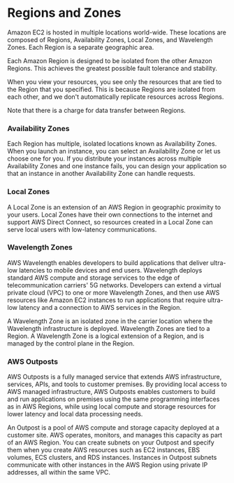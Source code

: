 # Regions and Zones

Amazon EC2 is hosted in multiple locations world-wide. These locations are composed of Regions, Availability Zones, Local Zones, and Wavelength Zones. Each Region is a separate geographic area. 

Each Amazon Region is designed to be isolated from the other Amazon Regions. This achieves the greatest possible fault tolerance and stability. 

When you view your resources, you see only the resources that are tied to the Region that you specified. This is because Regions are isolated from each other, and we don't automatically replicate resources across Regions. 

Note that there is a charge for data transfer between Regions. 

### Availability Zones 
Each Region has multiple, isolated locations known as Availability Zones. When you launch an instance, you can select an Availability Zone or let us choose one for you. If you distribute your instances across multiple Availability Zones and one instance fails, you can design your application so that an instance in another Availability Zone can handle requests. 

  

### Local Zones 
A Local Zone is an extension of an AWS Region in geographic proximity to your users. Local Zones have their own connections to the internet and support AWS Direct Connect, so resources created in a Local Zone can serve local users with low-latency communications. 

  

### Wavelength Zones 
AWS Wavelength enables developers to build applications that deliver ultra-low latencies to mobile devices and end users. Wavelength deploys standard AWS compute and storage services to the edge of telecommunication carriers' 5G networks. Developers can extend a virtual private cloud (VPC) to one or more Wavelength Zones, and then use AWS resources like Amazon EC2 instances to run applications that require ultra-low latency and a connection to AWS services in the Region. 

A Wavelength Zone is an isolated zone in the carrier location where the Wavelength infrastructure is deployed. Wavelength Zones are tied to a Region. A Wavelength Zone is a logical extension of a Region, and is managed by the control plane in the Region. 

  

### AWS Outposts 
AWS Outposts is a fully managed service that extends AWS infrastructure, services, APIs, and tools to customer premises. By providing local access to AWS managed infrastructure, AWS Outposts enables customers to build and run applications on premises using the same programming interfaces as in AWS Regions, while using local compute and storage resources for lower latency and local data processing needs. 

An Outpost is a pool of AWS compute and storage capacity deployed at a customer site. AWS operates, monitors, and manages this capacity as part of an AWS Region. You can create subnets on your Outpost and specify them when you create AWS resources such as EC2 instances, EBS volumes, ECS clusters, and RDS instances. Instances in Outpost subnets communicate with other instances in the AWS Region using private IP addresses, all within the same VPC. 